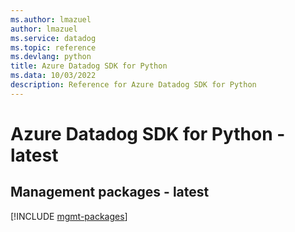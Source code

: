 ```yaml
---
ms.author: lmazuel
author: lmazuel
ms.service: datadog
ms.topic: reference
ms.devlang: python
title: Azure Datadog SDK for Python
ms.data: 10/03/2022
description: Reference for Azure Datadog SDK for Python
---
```

# Azure Datadog SDK for Python - latest

## Management packages - latest
[!INCLUDE [mgmt-packages](datadog-mgmt-index.md)]